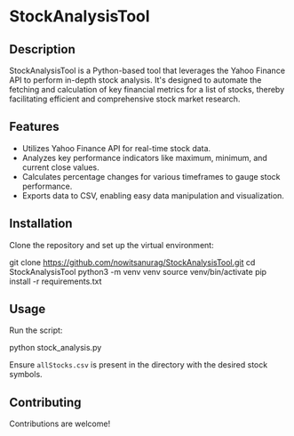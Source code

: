 # StockAnalysisTool

## Description
StockAnalysisTool is a Python-based tool that leverages the Yahoo Finance API to perform in-depth stock analysis. It's designed to automate the fetching and calculation of key financial metrics for a list of stocks, thereby facilitating efficient and comprehensive stock market research.

## Features
- Utilizes Yahoo Finance API for real-time stock data.
- Analyzes key performance indicators like maximum, minimum, and current close values.
- Calculates percentage changes for various timeframes to gauge stock performance.
- Exports data to CSV, enabling easy data manipulation and visualization.

## Installation
Clone the repository and set up the virtual environment:

git clone https://github.com/nowitsanurag/StockAnalysisTool.git
cd StockAnalysisTool
python3 -m venv venv
source venv/bin/activate
pip install -r requirements.txt

## Usage
Run the script:

python stock_analysis.py

Ensure `allStocks.csv` is present in the directory with the desired stock symbols.

## Contributing
Contributions are welcome!



